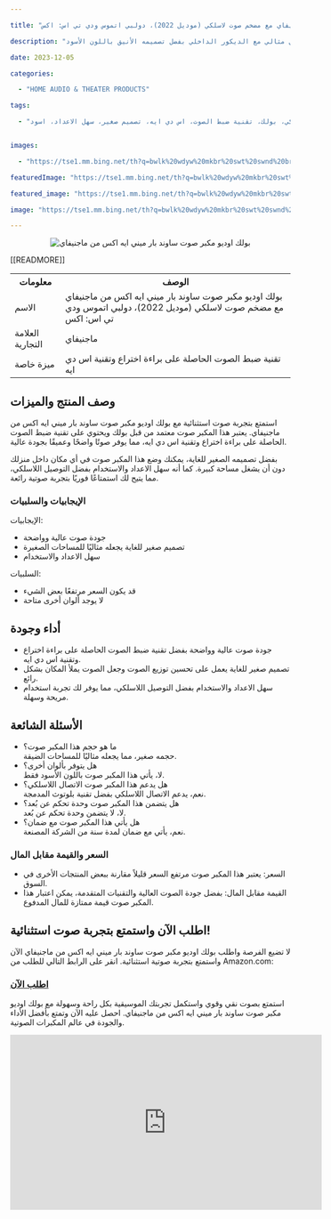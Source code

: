 ---
title: "بولك اوديو مكبر صوت ساوند بار ميني ايه اكس من ماجنيفاي مع مضخم صوت لاسلكي (موديل 2022)، دولبي اتموس ودي تي اس: اكس"
description: "احصل على تجربة صوتية استثنائية مع بولك اوديو مكبر صوت ساوند بار ميني ايه اكس من ماجنيفاي. معتمد من بولك ومزود بتقنية ضبط الصوت الحاصلة على براءة اختراع وتقنية اس دي ايه، سيوفر لك صوتًا واضحًا وعميقًا دون تشويش. بالإضافة إلى ذلك، يأتي بتصميم صغير للغاية يجعله مثاليًا للمساحات الصغيرة. سهل الاعداد بفضل التوصيل اللاسلكي، وسينسجم بشكل مثالي مع الديكور الداخلي بفضل تصميمه الأنيق باللون الأسود."
date: 2023-12-05
categories:
  - "HOME AUDIO & THEATER PRODUCTS"
tags:
  - "مكبر صوت، صوت بار، مضخم صوت لاسلكي، بولك، تقنية ضبط الصوت، اس دي ايه، تصميم صغير، سهل الاعداد، اسود"

images:
  - "https://tse1.mm.bing.net/th?q=bwlk%20wdyw%20mkbr%20swt%20swnd%20br%20myny%20yh%20ks%20mn%20mjnyfy%20m%20mdkhm%20swt%20lslky%20mwdyl%202022%20dwlby%20tmws%20wdy%20ty%20s%20ks%20m%20tmd%20mn%20bwlk%20tqny%20dbt%20lswt%20lhsl%20l%20br%20khtr%20wtqny%20s%20dy%20yh%20tsmym%20sgyr%20llgy%20shl%20l%20dd%20swd%20kode%20asin%20b09v47sj9t%20tag%20indrajaya%2020"
featuredImage: "https://tse1.mm.bing.net/th?q=bwlk%20wdyw%20mkbr%20swt%20swnd%20br%20myny%20yh%20ks%20mn%20mjnyfy%20m%20mdkhm%20swt%20lslky%20mwdyl%202022%20dwlby%20tmws%20wdy%20ty%20s%20ks%20m%20tmd%20mn%20bwlk%20tqny%20dbt%20lswt%20lhsl%20l%20br%20khtr%20wtqny%20s%20dy%20yh%20tsmym%20sgyr%20llgy%20shl%20l%20dd%20swd%20kode%20asin%20b09v47sj9t%20tag%20indrajaya%2020"
featured_image: "https://tse1.mm.bing.net/th?q=bwlk%20wdyw%20mkbr%20swt%20swnd%20br%20myny%20yh%20ks%20mn%20mjnyfy%20m%20mdkhm%20swt%20lslky%20mwdyl%202022%20dwlby%20tmws%20wdy%20ty%20s%20ks%20m%20tmd%20mn%20bwlk%20tqny%20dbt%20lswt%20lhsl%20l%20br%20khtr%20wtqny%20s%20dy%20yh%20tsmym%20sgyr%20llgy%20shl%20l%20dd%20swd%20kode%20asin%20b09v47sj9t%20tag%20indrajaya%2020"
image: "https://tse1.mm.bing.net/th?q=bwlk%20wdyw%20mkbr%20swt%20swnd%20br%20myny%20yh%20ks%20mn%20mjnyfy%20m%20mdkhm%20swt%20lslky%20mwdyl%202022%20dwlby%20tmws%20wdy%20ty%20s%20ks%20m%20tmd%20mn%20bwlk%20tqny%20dbt%20lswt%20lhsl%20l%20br%20khtr%20wtqny%20s%20dy%20yh%20tsmym%20sgyr%20llgy%20shl%20l%20dd%20swd%20kode%20asin%20b09v47sj9t%20tag%20indrajaya%2020"
---

<center><p><img alt="بولك اوديو مكبر صوت ساوند بار ميني ايه اكس من ماجنيفاي" src="https://tse1.mm.bing.net/th?q=image بولك اوديو مكبر صوت ساوند بار ميني ايه اكس من ماجنيفاي مع مضخم صوت لاسلكي (موديل 2022)، دولبي اتموس ودي تي اس: اكس، معتمد من بولك، تقنية ضبط الصوت الحاصلة على براءة اختراع وتقنية اس دي ايه، تصميم صغير للغاية، سهل الاعداد، اسود (KODE ASIN=B09V47SJ9T, TAG=indrajaya-20)"/></p></center>

<table>

<tr>

<th>معلومات</th>

<th>الوصف</th>

</tr>

<tr>

<td>الاسم</td>

<td>بولك اوديو مكبر صوت ساوند بار ميني ايه اكس من ماجنيفاي مع مضخم صوت لاسلكي (موديل 2022)، دولبي اتموس ودي تي اس: اكس</td>

</tr>

<tr>

<td>العلامة التجارية</td>

<td>ماجنيفاي</td>

</tr>

<tr>

<td>ميزة خاصة</td>

<td>تقنية ضبط الصوت الحاصلة على براءة اختراع وتقنية اس دي ايه</td>

 [[READMORE]] 



</tr>

</table>

<h2>وصف المنتج والميزات</h2>

<p>استمتع بتجربة صوت استثنائية مع بولك اوديو مكبر صوت ساوند بار ميني ايه اكس من ماجنيفاي. يعتبر هذا المكبر صوت معتمد من قبل بولك ويحتوي على تقنية ضبط الصوت الحاصلة على براءة اختراع وتقنية اس دي ايه، مما يوفر صوتًا واضحًا وعميقًا بجودة عالية.</p>

<p>بفضل تصميمه الصغير للغاية، يمكنك وضع هذا المكبر صوت في أي مكان داخل منزلك دون أن يشغل مساحة كبيرة. كما أنه سهل الاعداد والاستخدام بفضل التوصيل اللاسلكي، مما يتيح لك استمتاعًا فوريًا بتجربة صوتية رائعة.</p>

<h3>الإيجابيات والسلبيات</h3>

<p>الإيجابيات:</p>

<ul>

<li>جودة صوت عالية وواضحة</li>

<li>تصميم صغير للغاية يجعله مثاليًا للمساحات الصغيرة</li>

<li>سهل الاعداد والاستخدام</li>

</ul>

<p>السلبيات:</p>

<ul>

<li>قد يكون السعر مرتفعًا بعض الشيء</li>

<li>لا يوجد ألوان أخرى متاحة</li>

</ul>

<h2>أداء وجودة</h2>

<ul>

<li>جودة صوت عالية وواضحة بفضل تقنية ضبط الصوت الحاصلة على براءة اختراع وتقنية اس دي ايه.</li>

<li>تصميم صغير للغاية يعمل على تحسين توزيع الصوت وجعل الصوت يملأ المكان بشكل رائع.</li>

<li>سهل الاعداد والاستخدام بفضل التوصيل اللاسلكي، مما يوفر لك تجربة استخدام مريحة وسهلة.</li>

</ul>

<h2>الأسئلة الشائعة</h2>

<ul>

<li>ما هو حجم هذا المكبر صوت؟<br/>حجمه صغير، مما يجعله مثاليًا للمساحات الضيقة.</li>

<li>هل يتوفر بألوان أخرى؟<br/>لا، يأتي هذا المكبر صوت باللون الأسود فقط.</li>

<li>هل يدعم هذا المكبر صوت الاتصال اللاسلكي؟<br/>نعم، يدعم الاتصال اللاسلكي بفضل تقنية بلوتوث المدمجة.</li>

<li>هل يتضمن هذا المكبر صوت وحدة تحكم عن بُعد؟<br/>لا، لا يتضمن وحدة تحكم عن بُعد.</li>

<li>هل يأتي هذا المكبر صوت مع ضمان؟<br/>نعم، يأتي مع ضمان لمدة سنة من الشركة المصنعة.</li>

</ul>

<h3>السعر والقيمة مقابل المال</h3>

<ul>

<li>السعر: يعتبر هذا المكبر صوت مرتفع السعر قليلاً مقارنة ببعض المنتجات الأخرى في السوق.</li>

<li>القيمة مقابل المال: بفضل جودة الصوت العالية والتقنيات المتقدمة، يمكن اعتبار هذا المكبر صوت قيمة ممتازة للمال المدفوع.</li>

</ul>

<h2>اطلب الآن واستمتع بتجربة صوت استثنائية!</h2>

<p>لا تضيع الفرصة واطلب بولك اوديو مكبر صوت ساوند بار ميني ايه اكس من ماجنيفاي الآن واستمتع بتجربة صوتية استثنائية. انقر على الرابط التالي للطلب من Amazon.com:</p>

<h3><a href="https://www.amazon.com/dp/B09V47SJ9T/?tag=indrajaya-20">اطلب الآن</a></h3>

<p>استمتع بصوت نقي وقوي واستكمل تجربتك الموسيقية بكل راحة وسهولة مع بولك اوديو مكبر صوت ساوند بار ميني ايه اكس من ماجنيفاي. احصل عليه الآن وتمتع بأفضل الأداء والجودة في عالم المكبرات الصوتية.</p>

<iframe width="560" height="315" src="https://www.youtube.com/embed/SpNu-KP1Kt4" title="بولك اوديو مكبر صوت ساوند بار ميني ايه اكس من ماجنيفاي مع مضخم صوت لاسلكي (موديل 2022)، دولبي اتموس ودي تي اس: اكس، معتمد من بولك، تقنية ضبط الصوت الحاصلة على براءة اختراع وتقنية اس دي ايه، تصميم صغير للغاية، سهل الاعداد، اسود (Kode Asin=B09V47Sj9T, Tag=Indrajaya-20)" frameborder="0" allow="accelerometer; autoplay; clipboard-write; encrypted-media; gyroscope; picture-in-picture; web-share" allowfullscreen></iframe>
